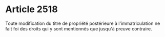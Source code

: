 # Article 2518

Toute modification du titre de propriété postérieure à l'immatriculation ne fait foi des droits qui y sont mentionnés que jusqu'à preuve contraire.
